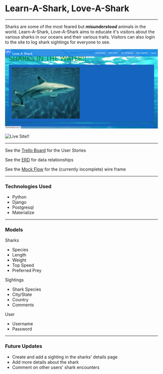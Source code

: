 # Learn-A-Shark, Love-A-Shark

___

Sharks are some of the most feared but ***misunderstood*** animals in the world. Learn-A-Shark, Love-A-Shark aims to educate it's visitors about the various sharks in our oceans and their various traits. Visitors can also login to the site to log shark sightings for everyone to see. 

![Sharks!](/sharkapp/static/images/Screenshot%202022-07-30%20074349.png 'Website Preview')

![Live Site!!](https://dksharkapp.herokuapp.com/sharks/)
___

See the [Trello Board](https://trello.com/b/h1TtgW5l/love-a-shark) for the User Stories

See the [ERD](https://docs.google.com/drawings/d/1iPmIpZ20rTbi9ZVByykQO4yqv5pkML4wK_Hj_atMcHY/edit) for data relationships

See the [Mock Flow](https://wireframepro.mockflow.com/editor.jsp?editor=on&publicid=Me1761963a77310f1305c219b19ffb98a1658292117836&perm=Create&projectid=MO8r91ETWnb&spaceid=MWHzypDTWnb&ptitle=Untitled&bgcolor=white&category=web&pcompany=C1409ddefb2ab4e6c9ddb753392a41d47#/page/dcf2f2c1960f4a17af0fe65c3ebda439) for the (currently incomplete) wire frame

___

### Technologies Used

* Python
* Django
* Postgresql
* Materialize

___

### Models

Sharks
- Species
- Length
- Weight
- Top Speed
- Preferred Prey

Sightings
- Shark Species
- City/State
- Country
- Comments

User
- Username
- Password

___

### Future Updates

- Create and add a sighting in the sharks' details page
- Add more details about the shark
- Comment on other users' shark encounters